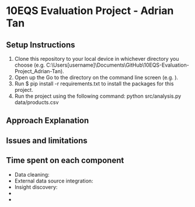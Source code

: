 # 10EQS Evaluation Project - Adrian Tan

## Setup Instructions

1. Clone this repository to your local device in whichever directory you choose (e.g. C:\Users\[username]\Documents\GitHub\10EQS-Evaluation-Project_Adrian-Tan).
2. Open up the Go to the directory on the command line screen (e.g. ).
3. Run $ pip install -r requirements.txt to install the packages for this project.
4. Run the project using the following command: python src/analysis.py data/products.csv

## Approach Explanation




## Issues and limitations




## Time spent on each component

- Data cleaning: 
- External data source integration: 
- Insight discovery: 
- 
- 